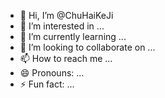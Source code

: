 - 👋 Hi, I’m @ChuHaiKeJi
- 👀 I’m interested in ...
- 🌱 I’m currently learning ...
- 💞️ I’m looking to collaborate on ...
- 📫 How to reach me ...
- 😄 Pronouns: ...
- ⚡ Fun fact: ...

<!---
ChuHaiKeJi/ChuHaiKeJi is a ✨ special ✨ repository because its `README.md` (this file) appears on your GitHub profile.
You can click the Preview link to take a look at your changes.
--->
